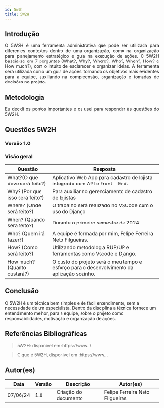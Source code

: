 ```yaml
---
id: 5w2h
title: 5W2H
---
```


## Introdução

<p align = "justify">
    O 5W2H é uma ferramenta administrativa  que pode ser utilizada para diferentes contextos dentro de uma organização, como na organização para planejamento estratégico e guia na execução de ações. O 5W2H baseia-se em 7 perguntas (What?, Why?, Where?, Who?, When?, How? e How much?), com o intuito de esclarecer e organizar ideias. A ferramenta será utilizada como um guia de ações, tornando os objetivos mais evidentes para a equipe, auxiliando na compreensão, organização e tomadas de decisões no projeto.
</p>

## Metodologia

<p align = "justify">
    Eu decidi os pontos importantes e os usei para responder às questões do 5W2H.  
</p>


## Questões 5W2H

### Versão 1.0

### Visão geral

|Questão|Resposta|
|-------|--------|
|What?(O que deve será feito?)|Aplicativo Web App para cadastro de lojista integrado com API e Front - End. |
|Why? (Por que isso será feito?)|Para auxiliar no gerenciamento de cadastro de lojistas|
|Where? (Onde será feito?)|O trabalho será realizado no VSCode com o uso do Django|
|When? (Quando será feito?)|Durante o primeiro semestre de 2024|
|Who? (Quem irá fazer?)|A equipe é formada por mim, Felipe Ferreira Neto Filgueiras.|
|How? (Como será feito?)|Utilizando metodologia RUP/UP e ferramentas como Vscode e Django.|
|How much? (Quanto custará?)|O custo do projeto será o meu tempo e esforço para o desenvolvimento da aplicação sozinho.|


## Conclusão

O 5W2H é um técnica bem simples e de fácil entendimento, sem a necessidade de um especialista. Dentro da disciplina a técnica fornece um entendimento melhor, para a equipe, sobre o projeto como responsabilidades, motivação e organização de ações.   
 
 
## Referências Bibliográficas
> 5W2H: disponivel em :https://www../

> O que é 5W2H, disponivel em :https://www...

## Autor(es)
| Data | Versão | Descrição | Autor(es) |
| -- | -- | -- | -- |
| 07/06/24 | 1.0 | Criação do documento | Felipe Ferreira Neto Filgueiras | 